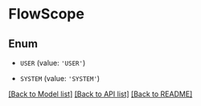 # FlowScope


## Enum

* `USER` (value: `'USER'`)

* `SYSTEM` (value: `'SYSTEM'`)

[[Back to Model list]](../README.md#documentation-for-models) [[Back to API list]](../README.md#documentation-for-api-endpoints) [[Back to README]](../README.md)


